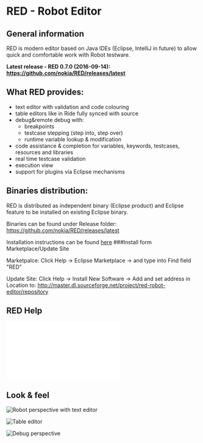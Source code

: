 # RED - Robot Editor
## General information 

RED is modern editor based on Java IDEs (Eclipse, IntelliJ in future) to allow quick and comfortable work with Robot testware.

**Latest release - RED 0.7.0 (2016-09-14): https://github.com/nokia/RED/releases/latest**

## What RED provides:
* text editor with validation and code colouring
* table editors like in Ride fully synced with source
* debug&remote debug with:
	* breakpoints
	* testcase stepping (step into, step over)
	* runtime variable lookup & modification
* code assistance & completion for variables, keywords, testcases, resources and libraries
* real time testcase validation
* execution view
* support for plugins via Eclipse mechanisms

## Binaries distribution:
RED is distributed as independent binary (Eclipse product) and Eclipse feature to be installed on existing Eclipse binary.

Binaries can be found under Release folder:  https://github.com/nokia/RED/releases/latest

Installation instructions can be found [here](https://github.com/nokia/RED/blob/master/installation.md)
###Install form Marketplace/Update Site

Marketpalce: Click Help -> Eclipse Marketplace -> and type into Find field "RED"

Update Site: Click Help -> Install New Software -> Add and set address in Location to:
http://master.dl.sourceforge.net/project/red-robot-editor/repository

## RED Help
![RED Robot Editor's application help](Red_Help.md)
## Look & feel
![](https://github.com/nokia/RED/blob/master/misc/img/red_overview_source_1.png "Robot perspective with text editor")

![](https://github.com/nokia/RED/blob/master/misc/img/red_testcases_table.png "Table editor")

![](https://github.com/nokia/RED/blob/master/misc/img/red_overview_debug.png "Debug perspective")




